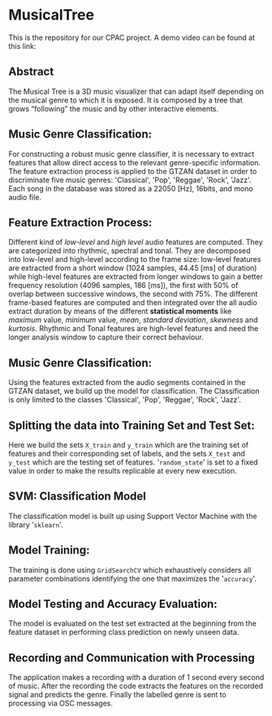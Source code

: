 # MusicalTree
This is the repository for our CPAC project. 
A demo video can be found at this link: 

## Abstract 
The Musical Tree is a 3D music visualizer that can adapt itself depending on the musical genre to which it is exposed.
It is composed by a tree that grows “following” the music and by other interactive elements. 

## Music Genre Classification:
For constructing a robust music genre classifier, it is necessary to extract features that allow direct access to the relevant genre-specific information. The feature extraction process is applied to the GTZAN dataset in order to discriminate five music genres: 'Classical', 'Pop', 'Reggae', 'Rock', 'Jazz'. Each song
in the database was stored as a 22050 [Hz], 16bits, and mono audio file.

## Feature Extraction Process:
Different kind of *low-level* and *high level* audio features are computed. They are categorized into rhythmic, spectral and tonal. They are decomposed into low-level and high-level according to the frame size: low-level features are extracted from a short window (1024 samples, 44.45 [ms] of duration) while high-level features are extracted from longer windows to gain a better frequency resolution (4096 samples, 186 [ms]), the first with 50% of overlap between successive windows, the second with 75%.
The different frame-based features are computed and then integrated over the all audio extract duration by means of the different **statistical moments** like *maximum* value, *minimum* value, *mean*, *standard deviation*, *skewness* and *kurtosis*.
Rhythmic and Tonal features are high-level features and need the longer analysis window to capture their correct behaviour.

## Music Genre Classification:
Using the features extracted from the audio segments contained in the GTZAN dataset, we build up the model for classification. The Classification is only limited to the classes 'Classical', 'Pop', 'Reggae', 'Rock', 'Jazz'.

## Splitting the data into Training Set and Test Set:
Here we build the sets `X_train` and `y_train` which are the training set of features and their corresponding set of labels, and the sets `X_test` and `y_test` which are the testing set of features. '`random_state`' is set to a fixed value in order to make the results replicable at every new execution.

## SVM: Classification Model
The classification model is built up using Support Vector Machine with the library '`sklearn`'.

## Model Training:
The training is done using `GridSearchCV` which exhaustively considers all parameter combinations identifying the one that maximizes the '`accuracy`'.

## Model Testing and Accuracy Evaluation:
The model is evaluated on the test set extracted at the beginning from the feature dataset in performing class prediction on newly unseen data.

## Recording and Communication with Processing
The application makes a recording with a duration of 1 second every second of music.
After the recording the code extracts the features on the recorded signal and predicts the genre. Finally the labelled genre is sent to processing via OSC messages.

